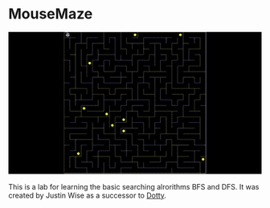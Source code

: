 # MouseMaze

![Screen Recording](maze.gif)

This is a lab for learning the basic searching alrorithms BFS and DFS. It was created by Justin Wise as a successor to [Dotty](github.com/wise200/Dotty).
